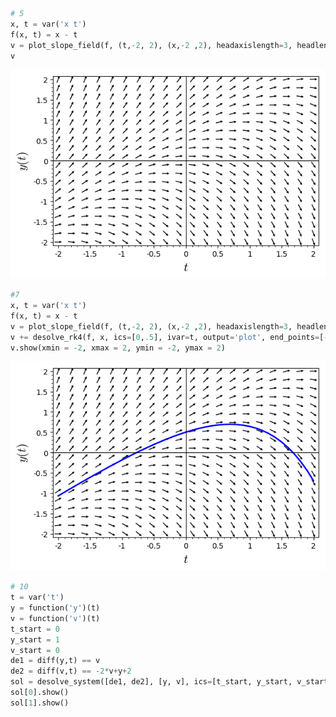 

```python
# 5
x, t = var('x t')
f(x, t) = x - t
v = plot_slope_field(f, (t,-2, 2), (x,-2 ,2), headaxislength=3, headlength=3, axes_labels=['$t$','$y(t)$'])
v
```




![png](output_0_0.png)




```python
#7
x, t = var('x t')
f(x, t) = x - t
v = plot_slope_field(f, (t,-2, 2), (x,-2 ,2), headaxislength=3, headlength=3, axes_labels=['$t$','$y(t)$'])
v += desolve_rk4(f, x, ics=[0,.5], ivar=t, output='plot', end_points=[-2,2], thickness=2)
v.show(xmin = -2, xmax = 2, ymin = -2, ymax = 2)
```


![png](output_1_0.png)



```python
# 10
t = var('t')
y = function('y')(t)
v = function('v')(t)
t_start = 0
y_start = 1
v_start = 0
de1 = diff(y,t) == v
de2 = diff(v,t) == -2*v+y+2
sol = desolve_system([de1, de2], [y, v], ics=[t_start, y_start, v_start])
sol[0].show()
sol[1].show()
```


<html><script type="math/tex; mode=display">\newcommand{\Bold}[1]{\mathbf{#1}}y\left(t\right) = \frac{3}{2} \, {\left(\sqrt{2} \sinh\left(\sqrt{2} t\right) + 2 \, \cosh\left(\sqrt{2} t\right)\right)} e^{\left(-t\right)} - 2</script></html>



<html><script type="math/tex; mode=display">\newcommand{\Bold}[1]{\mathbf{#1}}v\left(t\right) = \frac{3}{2} \, \sqrt{2} e^{\left(-t\right)} \sinh\left(\sqrt{2} t\right)</script></html>



```python

```
